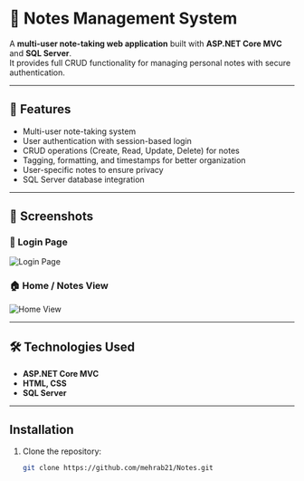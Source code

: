 # 📝 Notes Management System

A **multi-user note-taking web application** built with **ASP.NET Core MVC** and **SQL Server**.  
It provides full CRUD functionality for managing personal notes with secure authentication.

---

## 🚀 Features
- Multi-user note-taking system
- User authentication with session-based login
- CRUD operations (Create, Read, Update, Delete) for notes
- Tagging, formatting, and timestamps for better organization
- User-specific notes to ensure privacy
- SQL Server database integration

---

## 📸 Screenshots

### 🔑 Login Page
![Login Page](assets/login.png)

### 🏠 Home / Notes View
![Home View](assets/home.png)

---

## 🛠️ Technologies Used
- **ASP.NET Core MVC**
- **HTML, CSS**
- **SQL Server**

---
## Installation

1. Clone the repository:
   ```bash
   git clone https://github.com/mehrab21/Notes.git
